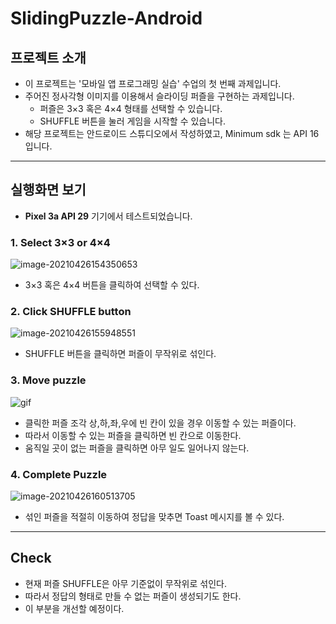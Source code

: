 # SlidingPuzzle-Android

## 프로젝트 소개

- 이 프로젝트는 '모바일 앱 프로그래밍 실습' 수업의 첫 번째 과제입니다.
- 주어진 정사각형 이미지를 이용해서 슬라이딩 퍼즐을 구현하는 과제입니다.
  - 퍼즐은 3×3 혹은  4×4 형태를 선택할 수 있습니다.
  - SHUFFLE 버튼을 눌러 게임을 시작할 수 있습니다.
- 해당 프로젝트는 안드로이드 스튜디오에서 작성하였고, Minimum sdk 는 API 16입니다.

***

## 실행화면 보기

- __Pixel 3a API 29__ 기기에서 테스트되었습니다.



### 1. Select 3×3 or 4×4

![image-20210426154350653](https://user-images.githubusercontent.com/71871348/116043330-7c993a80-a6aa-11eb-9288-bf158862a451.png)

- 3×3 혹은  4×4 버튼을 클릭하여 선택할 수 있다.



### 2. Click SHUFFLE button

![image-20210426155948551](https://user-images.githubusercontent.com/71871348/116043519-b9fdc800-a6aa-11eb-9abf-ef59e2780955.png)


- SHUFFLE 버튼을 클릭하면 퍼즐이 무작위로 섞인다.



### 3. Move puzzle

![gif](https://user-images.githubusercontent.com/71871348/116043013-17454980-a6aa-11eb-9488-243f1d4ae719.gif)


- 클릭한 퍼즐 조각 상,하,좌,우에 빈 칸이 있을 경우 이동할 수 있는 퍼즐이다.
- 따라서 이동할 수 있는 퍼즐을 클릭하면 빈 칸으로 이동한다.
- 움직일 곳이 없는 퍼즐을 클릭하면 아무 일도 일어나지 않는다.



### 4. Complete Puzzle

![image-20210426160513705](https://user-images.githubusercontent.com/71871348/116043367-89b62980-a6aa-11eb-855d-90e1482e5ea7.png)


- 섞인 퍼즐을 적절히 이동하여 정답을 맞추면 Toast 메시지를 볼 수 있다.



***



## Check

- 현재 퍼즐 SHUFFLE은 아무 기준없이 무작위로 섞인다.
- 따라서 정답의 형태로 만들 수 없는 퍼즐이 생성되기도 한다.
- 이 부분을 개선할 예정이다.
